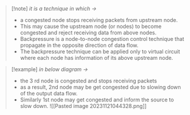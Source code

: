 >[!note] *it is a technique in which ->*
>- a congested node stops receiving packets from upstream node.
>- This may cause the upstream node (or nodes) to become congested and reject receiving data from above nodes.
>- Backpressure is a node-to-node congestion control technique that propagate in the opposite direction of data flow.
>- The backpressure technique can be applied only to virtual circuit where each node has information of its above upstream node.

>[!example] *in below diagram ->*
>- the 3 rd node is congested and stops receiving packets
>- as a result, 2nd node may be get congested due to slowing down of the output data flow.
>- Similarly 1st node may get congested and inform the source to slow down.
> ![[Pasted image 20231121044328.png]]

